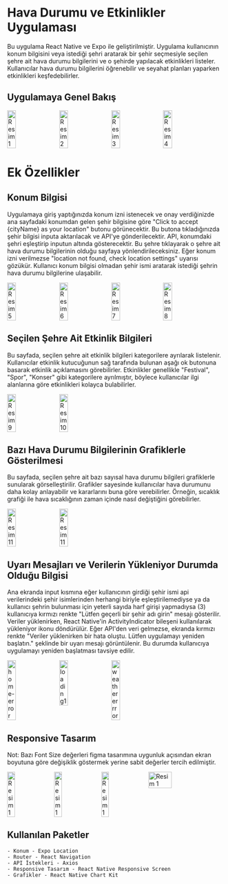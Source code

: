 # Hava Durumu ve Etkinlikler Uygulaması

Bu uygulama React Native ve Expo ile geliştirilmiştir. Uygulama kullanıcının konum bilgisini veya istediği şehri aratarak bir şehir seçmesiyle seçilen şehre ait hava durumu bilgilerini ve o şehirde yapılacak etkinlikleri listeler. Kullanıcılar hava durumu bilgilerini öğrenebilir ve seyahat planları yaparken etkinlikleri keşfedebilirler.

## Uygulamaya Genel Bakış

<div style="display: flex;">
    <img src="https://github.com/Hakanlsk/weatherApp/assets/123507532/a554404c-a1eb-4b29-a1ba-2c874f15b7f4" alt="Resim 1" style="width: 20%; margin-right: 20px;">
    <img src="https://github.com/Hakanlsk/weatherApp/assets/123507532/2b679a40-dd8a-4f86-a7d0-b807c6e419c4" alt="Resim 2" style="width: 20%; margin-right: 20px;">
    <img src="https://github.com/Hakanlsk/weatherApp/assets/123507532/cad6d4ae-6eaf-4746-a059-81902ec37bcf" alt="Resim 3" style="width: 20%; margin-right: 20px;">
    <img src="https://github.com/Hakanlsk/weatherApp/assets/123507532/534eafd2-cecd-414a-92bf-05d70e5be23b" alt="Resim 4" style="width: 20%; margin-right: 20px;">
</div>

# Ek Özellikler
## Konum Bilgisi

Uygulamaya giriş yaptığınızda konum izni istenecek ve onay verdiğinizde ana sayfadaki konumdan gelen şehir bilgisine göre "Click to accept {cityName} as your location" butonu görünecektir. Bu butona tıkladığınızda şehir bilgisi inputa aktarılacak ve API'ye gönderilecektir. API, konumdaki şehri eşleştirip inputun altında gösterecektir. Bu şehre tıklayarak o şehre ait hava durumu bilgilerinin olduğu sayfaya yönlendirileceksiniz. Eğer konum izni verilmezse "location not found, check location settings" uyarısı gözükür. Kullanıcı konum bilgisi olmadan şehir ismi aratarak istediği şehrin hava durumu bilgilerine ulaşabilir.
<div style="display: flex;">
  <img src="https://github.com/Hakanlsk/weatherApp/assets/123507532/acca1765-6b39-4162-84b8-f2004c9def0b" alt="Resim 5" style="width: 20%; margin-right: 20px;">
  <img src="https://github.com/Hakanlsk/weatherApp/assets/123507532/a554404c-a1eb-4b29-a1ba-2c874f15b7f4" alt="Resim 6" style="width: 20%; margin-right: 20px;">
  <img src="https://github.com/Hakanlsk/weatherApp/assets/123507532/4179cddd-594e-4bb8-a53c-37d7b1097d7e" alt="Resim 7" style="width: 20%; margin-right: 20px;">
  <img src="https://github.com/Hakanlsk/weatherApp/assets/123507532/2838c906-e05c-46c2-8688-888d12f054f3" alt="Resim 8" style="width: 20%; margin-right: 20px;">
</div>

## Seçilen Şehre Ait Etkinlik Bilgileri

Bu sayfada, seçilen şehre ait etkinlik bilgileri kategorilere ayrılarak listelenir. Kullanıcılar etkinlik kutucuğunun sağ tarafında bulunan aşağı ok butonuna basarak etkinlik açıklamasını görebilirler. Etkinlikler genellikle "Festival", "Spor", "Konser" gibi kategorilere ayrılmıştır, böylece kullanıcılar ilgi alanlarına göre etkinlikleri kolayca bulabilirler.
<div style="display: flex;">
<img src="https://github.com/Hakanlsk/weatherApp/assets/123507532/e52235d4-9a99-4cbf-801a-4784f91dbb25" alt="Resim 9" style="width: 20%; margin-right: 20px;"> 
<img src="https://github.com/Hakanlsk/weatherApp/assets/123507532/cad6d4ae-6eaf-4746-a059-81902ec37bcf" alt="Resim 10" style="width: 20%; margin-right: 20px;">
</div>

## Bazı Hava Durumu Bilgilerinin Grafiklerle Gösterilmesi

Bu sayfada, seçilen şehre ait bazı sayısal hava durumu bilgileri grafiklerle sunularak görselleştirilir. Grafikler sayesinde kullanıcılar hava durumunu daha kolay anlayabilir ve kararlarını buna göre verebilirler. Örneğin, sıcaklık grafiği ile hava sıcaklığının zaman içinde nasıl değiştiğini görebilirler.

<div style="display: flex;">
    <img src="https://github.com/Hakanlsk/weatherApp/assets/123507532/bfa2cf5c-bfb8-4922-8a94-bf6725a7ced5" alt="Resim 11" style="width: 20%; margin-right: 20px;">
    <img src="https://github.com/Hakanlsk/weatherApp/assets/123507532/980eb884-af49-4738-a918-6b6c978e8f6c" alt="Resim 11" style="width: 20%; margin-right: 20px;">
</div>

## Uyarı Mesajları ve Verilerin Yükleniyor Durumda Olduğu Bilgisi
Ana ekranda input kısmına eğer kullanıcının girdiği şehir ismi api verilerindeki şehir isimlerinden herhangi biriyle eşleştirilemediyse ya da kullanıcı şehrin bulunması için yeterli sayıda harf girişi yapmadıysa (3) kullanıcıya kırmızı renkte "Lütfen geçerli bir şehir adı girin" mesajı gösterilir.
Veriler yüklenirken, React Native'in ActivityIndicator bileşeni kullanılarak yükleniyor ikonu döndürülür. Eğer API'den veri gelmezse, ekranda kırmızı renkte "Veriler yüklenirken bir hata oluştu. Lütfen uygulamayı yeniden başlatın." şeklinde bir uyarı mesajı görüntülenir. Bu durumda kullanıcıya uygulamayı yeniden başlatması tavsiye edilir. 

<div style="display: flex;">
    <img src="https://github.com/Hakanlsk/weatherApp/assets/123507532/ea94645a-9a32-45b8-b854-acc3a2d96706" alt="home-error" style="width: 20%; margin-right: 20px;">
    <img src="https://github.com/Hakanlsk/weatherApp/assets/123507532/bc693bcb-532e-4c29-b75e-b0309298d4e8" alt="loading1" style="width: 20%; margin-right: 20px;">
    <img src="https://github.com/Hakanlsk/weatherApp/assets/123507532/3ea1d48d-ed7b-42d5-9836-753d0f57cef2" alt="weathererrror" style="width: 20%; margin-right: 20px;">
</div>

## Responsive Tasarım
Not: Bazı Font Size değerleri figma tasarımına uygunluk açısından ekran boyutuna göre değişiklik göstermek yerine sabit değerler tercih edilmiştir.
<div style="display: flex;">
<img src="https://github.com/Hakanlsk/weatherApp/assets/123507532/9ef03714-25b1-43ed-91df-9b5dbb5f1ec1" alt="Resim 1" style="width: 20%; margin-right: 20px;">
<img src="https://github.com/Hakanlsk/weatherApp/assets/123507532/8c6dddd2-b750-4242-a66c-9827be196819" alt="Resim 1" style="width: 20%; margin-right: 20px;">
<img src="https://github.com/Hakanlsk/weatherApp/assets/123507532/26a6b655-c57e-4c3b-9b8a-ffedc09a8911" alt="Resim 1" style="width: 20%; margin-right: 20px;">
<img src="https://github.com/Hakanlsk/weatherApp/assets/123507532/a2b1f0f4-e279-40f9-8ebc-73258ced598a" alt="Resim 1" style="width: 35%; margin-right: 20px;">  
</div>

## Kullanılan Paketler

    - Konum - Expo Location
    - Router - React Navigation
    - API İstekleri - Axios
    - Responsive Tasarım - React Native Responsive Screen
    - Grafikler - React Native Chart Kit

